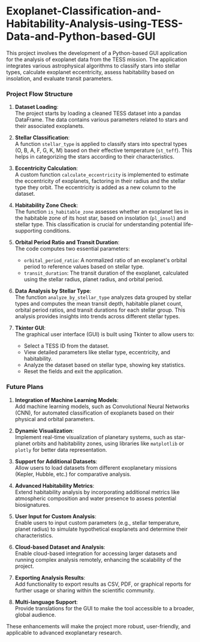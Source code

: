 # Exoplanet-Classification-and-Habitability-Analysis-using-TESS-Data-and-Python-based-GUI
This project involves the development of a Python-based GUI application for the analysis of exoplanet data from the TESS mission. The application integrates various astrophysical algorithms to classify stars into stellar types, calculate exoplanet eccentricity, assess habitability based on insolation, and evaluate transit parameters.

### **Project Flow Structure**

1. **Dataset Loading**:  
   The project starts by loading a cleaned TESS dataset into a pandas DataFrame. The data contains various parameters related to stars and their associated exoplanets.

2. **Stellar Classification**:  
   A function `stellar_type` is applied to classify stars into spectral types (O, B, A, F, G, K, M) based on their effective temperature (`st_teff`). This helps in categorizing the stars according to their characteristics.

3. **Eccentricity Calculation**:  
   A custom function `calculate_eccentricity` is implemented to estimate the eccentricity of exoplanets, factoring in their radius and the stellar type they orbit. The eccentricity is added as a new column to the dataset.

4. **Habitability Zone Check**:  
   The function `is_habitable_zone` assesses whether an exoplanet lies in the habitable zone of its host star, based on insolation (`pl_insol`) and stellar type. This classification is crucial for understanding potential life-supporting conditions.

5. **Orbital Period Ratio and Transit Duration**:  
   The code computes two essential parameters:
   - `orbital_period_ratio`: A normalized ratio of an exoplanet's orbital period to reference values based on stellar type.
   - `transit_duration`: The transit duration of the exoplanet, calculated using the stellar radius, planet radius, and orbital period.

6. **Data Analysis by Stellar Type**:  
   The function `analyze_by_stellar_type` analyzes data grouped by stellar types and computes the mean transit depth, habitable planet count, orbital period ratios, and transit durations for each stellar group. This analysis provides insights into trends across different stellar types.

7. **Tkinter GUI**:  
   The graphical user interface (GUI) is built using Tkinter to allow users to:
   - Select a TESS ID from the dataset.
   - View detailed parameters like stellar type, eccentricity, and habitability.
   - Analyze the dataset based on stellar type, showing key statistics.
   - Reset the fields and exit the application.

### **Future Plans**

1. **Integration of Machine Learning Models**:  
   Add machine learning models, such as Convolutional Neural Networks (CNN), for automated classification of exoplanets based on their physical and orbital parameters.

2. **Dynamic Visualization**:  
   Implement real-time visualization of planetary systems, such as star-planet orbits and habitability zones, using libraries like `matplotlib` or `plotly` for better data representation.

3. **Support for Additional Datasets**:  
   Allow users to load datasets from different exoplanetary missions (Kepler, Hubble, etc.) for comparative analysis.

4. **Advanced Habitability Metrics**:  
   Extend habitability analysis by incorporating additional metrics like atmospheric composition and water presence to assess potential biosignatures.

5. **User Input for Custom Analysis**:  
   Enable users to input custom parameters (e.g., stellar temperature, planet radius) to simulate hypothetical exoplanets and determine their characteristics.

6. **Cloud-based Dataset and Analysis**:  
   Enable cloud-based integration for accessing larger datasets and running complex analysis remotely, enhancing the scalability of the project.

7. **Exporting Analysis Results**:  
   Add functionality to export results as CSV, PDF, or graphical reports for further usage or sharing within the scientific community.

8. **Multi-language Support**:  
   Provide translations for the GUI to make the tool accessible to a broader, global audience. 

These enhancements will make the project more robust, user-friendly, and applicable to advanced exoplanetary research.
